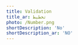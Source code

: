 ```yaml
---
title: Validation
title_ar: تخطيط
photo: /Number.png
shortDescription: 'No'
shortDescription_ar: 'NO'
---
```


